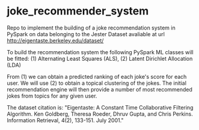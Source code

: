 # joke_recommender_system

Repo to implement the building of a joke recommendation system in PySpark on data belonging to the Jester Dataset avaliable at url http://eigentaste.berkeley.edu/dataset/ 

To build the recommendation system the following PySpark ML classes will be fitted:
 (1) Alternating Least Squares (ALS),
 (2) Latent Dirichlet Allocation (LDA)
 
From (1) we can obtain a predicted ranking of each joke's score for each user. We will use (2) to obtain a topical clustering of the jokes. The initial recommendation engine will then provide a number of most recommended jokes from topics for any given user.

The dataset citation is: "Eigentaste: A Constant Time Collaborative Filtering Algorithm. Ken Goldberg, Theresa Roeder, Dhruv Gupta, and Chris Perkins. Information Retrieval, 4(2), 133-151. July 2001."
